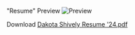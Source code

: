 "Resume"
Preview
![Preview](https://github.com/DakotaShively/Resume/assets/122128148/a21ac698-6ed0-4eb9-a9a7-c265abd17ef1)

Download
[Dakota Shively Resume '24.pdf](https://github.com/DakotaShively/Resume/files/13706885/Dakota.Shively.Resume.24.pdf)
